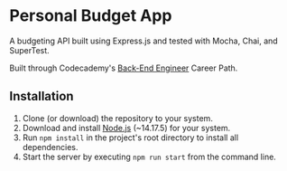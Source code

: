 # Personal Budget App

A budgeting API built using Express.js and tested with Mocha, Chai, and SuperTest.

Built through Codecademy's [Back-End Engineer](https://www.codecademy.com/learn/paths/back-end-engineer-career-path) Career Path.

## Installation

1. Clone (or download) the repository to your system.
2. Download and install [Node.js](https://nodejs.org/en/download/) (~14.17.5) for your system.
3. Run `npm install` in the project's root directory to install all dependencies.
4. Start the server by executing `npm run start` from the command line.
